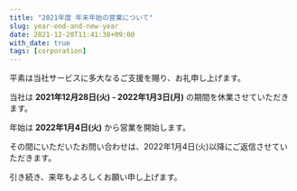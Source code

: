```yaml
---
title: "2021年度 年末年始の営業について"
slug: year-end-and-new-year
date: 2021-12-20T11:41:38+09:00
with_date: true
tags: [corporation]
---
```


平素は当社サービスに多大なるご支援を賜り、お礼申し上げます。

当社は **2021年12月28日(火) - 2022年1月3日(月)** の期間を休業させていただきます。

年始は **2022年1月4日(火)** から営業を開始します。

その間にいただいたお問い合わせは、2022年1月4日(火)以降にご返信させていただきます。

引き続き、来年もよろしくお願い申し上げます。
